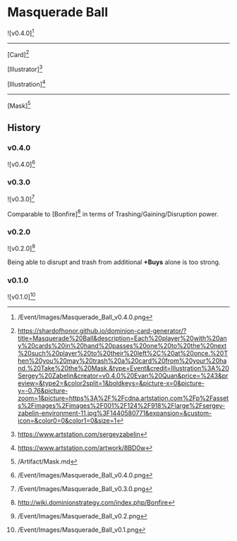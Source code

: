 # Masquerade Ball

![v0.4.0][^v0.4.0]

---

[Card][^Card]

[Illustrator][^Illustrator]

[Illustration][^Illustration]

---

[Mask][^Mask]

## History

### v0.4.0

![v0.4.0][^v0.4.0]

### v0.3.0

![v0.3.0][^v0.3.0]

Comparable to [Bonfire][^Bonfire] in terms of Trashing/Gaining/Disruption
power.

### v0.2.0

![v0.2.0][^v0.2.0]

Being able to disrupt and trash from additional **+Buys** alone is too
strong.

### v0.1.0

![v0.1.0][^v0.1.0]

[^v0.1.0]: /Event/Images/Masquerade_Ball_v0.1.png
[^v0.2.0]: /Event/Images/Masquerade_Ball_v0.2.png
[^v0.3.0]: /Event/Images/Masquerade_Ball_v0.3.0.png
[^v0.4.0]: /Event/Images/Masquerade_Ball_v0.4.0.png
[^Mask]: /Artifact/Mask.md
[^Bonfire]:http://wiki.dominionstrategy.com/index.php/Bonfire
[^Card]: https://shardofhonor.github.io/dominion-card-generator/?title=Masquerade%20Ball&description=Each%20player%20with%20any%20cards%20in%20hand%20passes%20one%20to%20the%20next%20such%20player%20to%20their%20left%2C%20at%20once.%20Then%20you%20may%20trash%20a%20card%20from%20your%20hand.%20Take%20the%20Mask.&type=Event&credit=Illustration%3A%20Sergey%20Zabelin&creator=v0.4.0%20Evan%20Quan&price=%243&preview=&type2=&color2split=1&boldkeys=&picture-x=0&picture-y=-0.76&picture-zoom=1&picture=https%3A%2F%2Fcdna.artstation.com%2Fp%2Fassets%2Fimages%2Fimages%2F001%2F124%2F918%2Flarge%2Fsergey-zabelin-environment-11.jpg%3F1440580771&expansion=&custom-icon=&color0=0&color1=0&size=1
[^Illustrator]: https://www.artstation.com/sergeyzabelin
[^Illustration]: https://www.artstation.com/artwork/8BD0w
